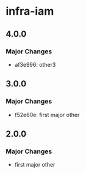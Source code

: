 # infra-iam

## 4.0.0

### Major Changes

- af3e996: other3

## 3.0.0

### Major Changes

- f52e60e: first major other

## 2.0.0

### Major Changes

- first major other
